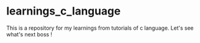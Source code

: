 # learnings_c_language
This is a repository for my learnings from tutorials of c language. Let's see what's next boss !
